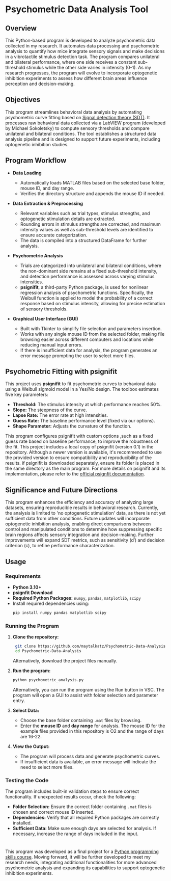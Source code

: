 # Psychometric Data Analysis Tool

## Overview
This Python-based program is developed to analyze psychometric data collected in my research. It automates data processing and psychometric analysis to quantify how mice integrate sensory signals and make decisions in a vibrotactile stimulus detection task. The program compares unilateral and bilateral performance, where one side receives a constant sub-threshold stimulus while the other side varies in intensity (0-1). As my research progresses, the program will evolve to incorporate optogenetic inhibition experiments to assess how different brain areas influence perception and decision-making.

## Objectives
This program streamlines behavioral data analysis by automating psychometric curve fitting based on [Signal detection theory (SDT)](https://www.cns.nyu.edu/~david/handouts/sdt/sdt.html). It processes raw behavioral data collected via a LabVIEW program (developed by Michael Sokoletsky) to compute sensory thresholds and compare unilateral and bilateral conditions. The tool establishes a structured data analysis pipeline and is designed to support future experiments, including optogenetic inhibition studies.

## Program Workflow

- **Data Loading**
  - Automatically loads MATLAB files based on the selected base folder, mouse ID, and day range.
  - Verifies the directory structure and appends the mouse ID if needed.

- **Data Extraction & Preprocessing**
  - Relevant variables such as trial types, stimulus strengths, and optogenetic stimulation details are extracted.
  - Rounding errors in stimulus strengths are corrected, and maximum intensity values as well as sub-threshold levels are identified to ensure accurate categorization.
  - The data is compiled into a structured DataFrame for further analysis.

- **Psychometric Analysis**
  - Trials are categorized into unilateral and bilateral conditions, where the non-dominant side remains at a fixed sub-threshold intensity, and detection performance is assessed across varying stimulus intensities.
  - **psignifit**, a third-party Python package, is used for nonlinear regression analysis of psychometric functions. Specifically, the Weibull function is applied to model the probability of a correct response based on stimulus intensity, allowing for precise estimation of sensory thresholds.

- **Graphical User Interface (GUI)**
  - Built with Tkinter to simplify file selection and parameters insertion.
  - Works with any single mouse ID from the selected folder, making file browsing easier across different computers and locations while reducing manual input errors.
  - If there is insufficient data for analysis, the program generates an error message prompting the user to select more files.




## Psychometric Fitting with psignifit

This project uses **psignifit** to fit psychometric curves to behavioral data using a Weibull sigmoid model in a Yes/No design. The toolbox estimates five key parameters:

- **Threshold:** The stimulus intensity at which performance reaches 50%.
- **Slope:** The steepness of the curve.
- **Lapse Rate:** The error rate at high intensities.
- **Guess Rate:** The baseline performance level (fixed via our options).
- **Shape Parameter:** Adjusts the curvature of the function.


This program configures psignifit with custom options ,such as a fixed guess rate based on baseline performance, to improve the robustness of the fit. 
This project includes a local copy of psignifit (version 0.1) in the repository. Although a newer version is available, it's recommended to use the provided version to ensure compatibility and reproducibility of the results.
if psignifit is downloaded separately, ensure its folder is placed in the same directory as the main program. 
For more details on psignifit and its implementation, please refer to the [official psignfit documentation](https://github.com/wichmann-lab/psignifit/wiki).


## Significance and Future Directions
This program enhances the efficiency and accuracy of analyzing large datasets, ensuring reproducible results in behavioral research. Currently, the analysis is limited to 'no optogenetic stimulation' data, as there is not yet sufficient data from other conditions. Future updates will incorporate optogenetic inhibition analysis, enabling direct comparisons between control and manipulated conditions to determine how suppressing specific brain regions affects sensory integration and decision-making. Further improvements will expand SDT metrics, such as sensitivity (d′) and decision criterion (c), to refine performance characterization.


## Usage
### Requirements
- **Python 3.10+**
- **psignfit Download**
- **Required Python Packages:** `numpy`, `pandas`, `matplotlib`, `scipy`
- Install required dependencies using:
  ```bash
  pip install numpy pandas matplotlib scipy
  ```

### Running the Program
1. **Clone the repository:**
   ```bash
    git clone https://github.com/maytalkatz/Psychometric-Data-Analysis.git
    cd Psychometric-Data-Analysis

   ```
   Alternatively, download the project files manually.

2. **Run the program:**
   ```bash
   python psychometric_analysis.py
   ```
   Alternatively, you can run the program using the Run button in VSC. The program will open a GUI to assist with folder selection and parameter entry.

3. **Select Data:**
   - Choose the base folder containing `.mat` files by browsing.
   - Enter the **mouse ID** and **day range** for analysis. The mouse ID for the example files provided in this repository is O2 and the range of days are 16-22.

4. **View the Output:**
   - The program will process data and generate psychometric curves.
   - If insufficient data is available, an error message will indicate the need to select more files.

### Testing the Code
The program includes built-in validation steps to ensure correct functionality. If unexpected results occur, check the following:
- **Folder Selection:** Ensure the correct folder containing `.mat` files is chosen and correct mouse ID inserted.
- **Dependencies:** Verify that all required Python packages are correctly installed.
- **Sufficient Data:** Make sure enough days are selected for analysis. If necessary, increase the range of days included in the input.


#
This program was developed as a final project for a [Python programming skills course](https://github.com/szabgab/wis-python-course-2024-11). Moving forward, it will be further developed to meet my research needs, integrating additional functionalities for more advanced psychometric analysis and expanding its capabilities to support optogenetic inhibition experiments.

